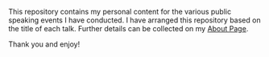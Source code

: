 This repository contains my personal content for the various public speaking events I have conducted. I have arranged this repository based on the title of each talk. Further details can be collected on my [About Page](https://emptynebuli.github.io/about/).

Thank you and enjoy!
